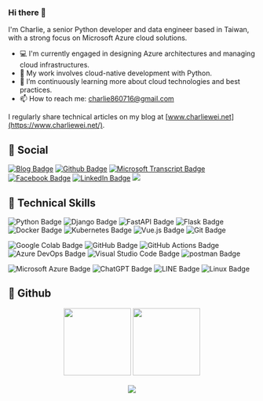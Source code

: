 ### Hi there 👋
I'm Charlie, a senior Python developer and data engineer based in Taiwan, with a strong focus on Microsoft Azure cloud solutions.

- 💻 I'm currently engaged in designing Azure architectures and managing cloud infrastructures.
- 🔭 My work involves cloud-native development with Python.
- 🌱 I’m continuously learning more about cloud technologies and best practices.
- 📫 How to reach me: [charlie860716@gmail.com](mailto:charlie860716@gmail.com)

I regularly share technical articles on my blog at [www.charliewei.net](https://www.charliewei.net/).

## 🤝 Social
[![Blog Badge](https://img.shields.io/badge/Charlie%20Wei%20Blog-white?style=flat&logo=c)](https://www.charliewei.net/)
[![Github Badge](https://img.shields.io/badge/Charlie%20Wei-100000?style=flat&logo=github&logoColor=white)](https://github.com/charliewei0716/)
[![Microsoft Transcript Badge](https://img.shields.io/badge/Microsoft%20Transcript-steelblue?style=flat&logo=microsoftazure)](https://learn.microsoft.com/zh-tw/users/charliewei/transcript/dwzqfrw5mjoeq1d?tab=applied-skills-tab)
[![Facebook Badge](https://img.shields.io/badge/Facebook-1877F2?style=flat&logo=facebook&logoColor=white)](https://www.facebook.com/profile.php?id=61552052762497)
[![LinkedIn Badge](https://img.shields.io/badge/LinkedIn-0077B5?style=flat&logo=linkedin&logoColor=white)](https://www.linkedin.com/in/charlie-wei/)
![](https://komarev.com/ghpvc/?username=charliewei0716&style=flat)

## 💼 Technical Skills
![Python Badge](https://img.shields.io/badge/Python-14354C?style=flat&logo=python&logoColor=white)
![Django Badge](https://img.shields.io/badge/Django-092E20?logo=django&logoColor=fff&style=flat)
![FastAPI Badge](https://img.shields.io/badge/FastAPI-009688?logo=fastapi&logoColor=fff&style=flat)
![Flask Badge](https://img.shields.io/badge/Flask-000?logo=flask&logoColor=fff&style=flat)
![Docker Badge](https://img.shields.io/badge/Docker-2496ED?logo=docker&logoColor=fff&style=flat)
![Kubernetes Badge](https://img.shields.io/badge/Kubernetes-326CE5?logo=kubernetes&logoColor=fff&style=flat)
![Vue.js Badge](https://img.shields.io/badge/Vue.js-35495E?style=flat&logo=vue.js&logoColor=4FC08D)
![Git Badge](https://img.shields.io/badge/Git-F05032?logo=git&logoColor=fff&style=flat)

![Google Colab Badge](https://img.shields.io/badge/Google%20Colab-F9AB00?logo=googlecolab&logoColor=fff&style=flat)
![GitHub Badge](https://img.shields.io/badge/GitHub-181717?logo=github&logoColor=fff&style=flat)
![GitHub Actions Badge](https://img.shields.io/badge/Github%20Actions-2088FF?logo=githubactions&logoColor=fff&style=flat)
![Azure DevOps Badge](https://img.shields.io/badge/Azure%20DevOps-0078D7?logo=azuredevops&logoColor=fff&style=flat)
![Visual Studio Code Badge](https://img.shields.io/badge/Visual%20Studio%20Code-007ACC?logo=visualstudiocode&logoColor=fff&style=flat)
![postman Badge](https://img.shields.io/badge/Postman-FF6C37?logo=postman&logoColor=fff&style=flat)

![Microsoft Azure Badge](https://img.shields.io/badge/Microsoft%20Azure-0078D4?logo=microsoft-azure&logoColor=fff&style=flat)
![ChatGPT Badge](https://img.shields.io/badge/ChatGPT-74aa9c?style=flat&logo=openai&logoColor=white)
![LINE Badge](https://img.shields.io/badge/LINE-00C300?logo=line&logoColor=fff&style=flat)
![Linux Badge](https://img.shields.io/badge/Linux-FCC624?logo=linux&logoColor=000&style=flat)

## 📝 Github
<div align="center">
  <img height="137px" src="https://github-readme-stats.vercel.app/api?username=charliewei0716&hide_title=true&hide_border=true&show_icons=true&line_height=21&rank_icon=github&theme=transparent" />
  <img height="137px" src="https://github-readme-stats.vercel.app/api/top-langs/?username=charliewei0716&hide_title=true&hide_border=true&layout=compact&langs_count=6&theme=transparent" />
</div>

<br/>

<div align="center">
  <img src="https://github-readme-activity-graph.vercel.app/graph?username=charliewei0716&height=300&theme=react"/>
</div>
